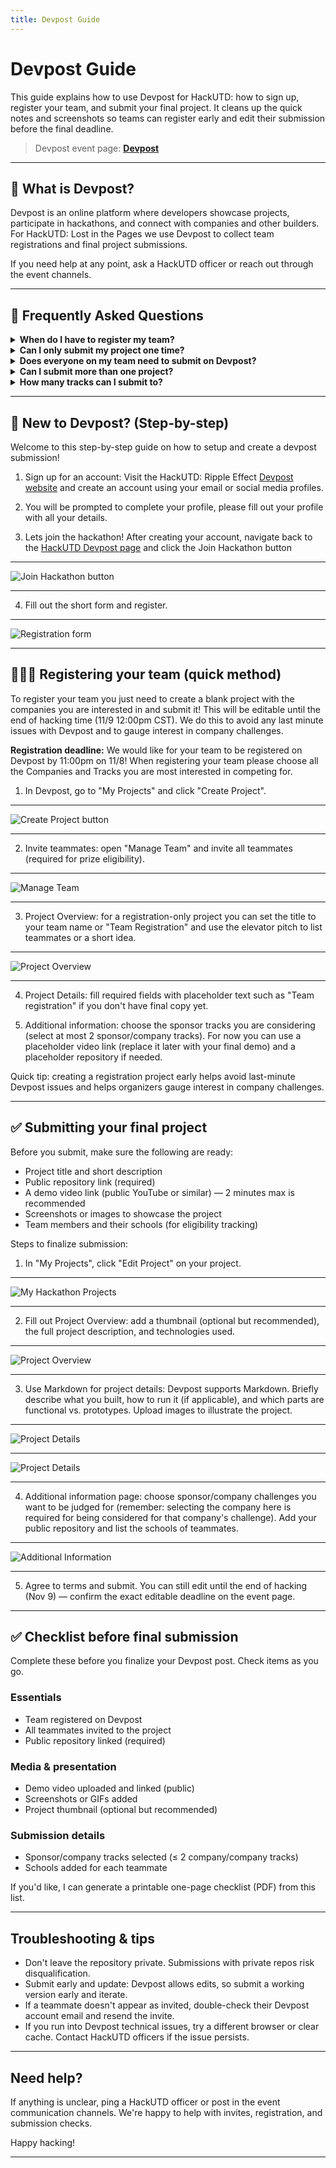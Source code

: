 ```yaml
---
title: Devpost Guide
---
```


# Devpost Guide

This guide explains how to use Devpost for HackUTD: how to sign up, register your team, and submit your final project. It cleans up the quick notes and screenshots so teams can register early and edit their submission before the final deadline.

> Devpost event page: **[Devpost](https://hackutd-2025.devpost.com/)**

---

## 🤔 What is Devpost?

Devpost is an online platform where developers showcase projects, participate in hackathons, and connect with companies and other builders. For HackUTD: Lost in the Pages we use Devpost to collect team registrations and final project submissions.

If you need help at any point, ask a HackUTD officer or reach out through the event channels.

---

## 🙋 Frequently Asked Questions

<details>
<summary><strong>When do I have to register my team?</strong></summary>

We would like for your team to be registered on Devpost by 11:00pm on Saturday, 11/8! **When registering your team please choose all the Companies and Tracks you are most interested in competing for!** *If you are unable to, don't worry, you have until the end of hacking to create your post.*

</details>

<details>
<summary><strong>Can I only submit my project one time?</strong></summary>

No! You can submit your project and edit it as many times as you want before the final deadline (12:00pm on Sunday, 11/9). We encourage you to submit your project as early as you can to ensure you are registered.

</details>

<details>
<summary><strong>Does everyone on my team need to submit on Devpost?</strong></summary>

Nope! You only need one submission per team. Please make sure to invite your teammates to your submission so they are eligible for prizes.

</details>

<details>
<summary><strong>Can I submit more than one project?</strong></summary>

Unfortunately we only allow one submission per team.

</details>

<details>
<summary><strong>How many tracks can I submit to?</strong></summary>

Up to 2 sponsor tracks, but as many general tracks as you want to.

</details>

---

## 👶 New to Devpost? (Step-by-step)
Welcome to this step-by-step guide on how to setup and create a devpost submission!

1. Sign up for an account: Visit the HackUTD: Ripple Effect [Devpost website](https://hackutd-2025.devpost.com/) and create an account using your email or social media profiles.

2. You will be prompted to complete your profile, please fill out your profile with all your details.

3. Lets join the hackathon! After creating your account, navigate back to the [HackUTD Devpost page](https://hackutd-2025.devpost.com/) and click the Join Hackathon button

---
![Join Hackathon button](/img/hackerpacks/join-hackathon.png)

---

4. Fill out the short form and register.

---
![Registration form](/img/hackerpacks/registration-form.png)

---

## 🧑‍🤝‍🧑 Registering your team (quick method)

To register your team you just need to create a blank project with the companies you are interested in and submit it! This will be editable until the end of hacking time (11/9 12:00pm CST). We do this to avoid any last minute issues with Devpost and to gauge interest in company challenges.

**Registration deadline:** We would like for your team to be registered on Devpost by 11:00pm on 11/8! When registering your team please choose all the Companies and Tracks you are most interested in competing for.

1. In Devpost, go to "My Projects" and click "Create Project".

---
![Create Project button](/img/hackerpacks/create-project.png)

---
2. Invite teammates: open "Manage Team" and invite all teammates (required for prize eligibility).

---
![Manage Team](/img/hackerpacks/manage-team.png)

---
3. Project Overview: for a registration-only project you can set the title to your team name or "Team Registration" and use the elevator pitch to list teammates or a short idea.

---
![Project Overview](/img/hackerpacks/project-overview.png)

---
4. Project Details: fill required fields with placeholder text such as "Team registration" if you don't have final copy yet.

5. Additional information: choose the sponsor tracks you are considering (select at most 2 sponsor/company tracks). For now you can use a placeholder video link (replace it later with your final demo) and a placeholder repository if needed.

Quick tip: creating a registration project early helps avoid last-minute Devpost issues and helps organizers gauge interest in company challenges.

---
## ✅ Submitting your final project

Before you submit, make sure the following are ready:

- Project title and short description
- Public repository link (required)
- A demo video link (public YouTube or similar) — 2 minutes max is recommended
- Screenshots or images to showcase the project
- Team members and their schools (for eligibility tracking)

Steps to finalize submission:

1. In "My Projects", click "Edit Project" on your project.

---
![My Hackathon Projects](/img/hackerpacks/my-projects.png)

---
2. Fill out Project Overview: add a thumbnail (optional but recommended), the full project description, and technologies used.

---
![Project Overview](/img/hackerpacks/project-overview-full.png)

---

3. Use Markdown for project details: Devpost supports Markdown. Briefly describe what you built, how to run it (if applicable), and which parts are functional vs. prototypes. Upload images to illustrate the project.

---
![Project Details](/img/hackerpacks/project-details.png)

---
![Project Details](/img/hackerpacks/details-2.png)

---

4. Additional information page: choose sponsor/company challenges you want to be judged for (remember: selecting the company here is required for being considered for that company's challenge). Add your public repository and list the schools of teammates.

---
![Additional Information](/img/hackerpacks/additional-information.png)

---

5. Agree to terms and submit. You can still edit until the end of hacking (Nov 9) — confirm the exact editable deadline on the event page.

---
## ✅ Checklist before final submission

Complete these before you finalize your Devpost post. Check items as you go.

### Essentials
- Team registered on Devpost
- All teammates invited to the project
- Public repository linked (required)

### Media & presentation
- Demo video uploaded and linked (public)
- Screenshots or GIFs added
- Project thumbnail (optional but recommended)

### Submission details
- Sponsor/company tracks selected (≤ 2 company/company tracks)
- Schools added for each teammate

If you'd like, I can generate a printable one-page checklist (PDF) from this list.

---
## Troubleshooting & tips

- Don't leave the repository private. Submissions with private repos risk disqualification.
- Submit early and update: Devpost allows edits, so submit a working version early and iterate.
- If a teammate doesn't appear as invited, double-check their Devpost account email and resend the invite.
- If you run into Devpost technical issues, try a different browser or clear cache. Contact HackUTD officers if the issue persists.

---
## Need help?

If anything is unclear, ping a HackUTD officer or post in the event communication channels. We're happy to help with invites, registration, and submission checks.

Happy hacking!

---
